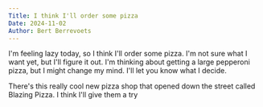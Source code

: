 ```yaml
---
Title: I think I'll order some pizza
Date: 2024-11-02
Author: Bert Berrevoets
---
```


I'm feeling lazy today, so I think I'll order some pizza. I'm not sure what I want yet, but I'll figure it out. I'm thinking about getting a large pepperoni pizza, but I might change my mind. I'll let you know what I decide. 

There's this really cool new pizza shop that opened down the street called Blazing Pizza.  I think I'll give them a try
